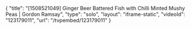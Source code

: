 {
    "title": "[1508521049] Ginger Beer Battered Fish with Chilli Minted Mushy Peas | Gordon Ramsay",
    "type": "solo",
    "layout": "iframe-static",
    "videoId": "123179011",
    "url": "\/tvpembed\/123179011"
}